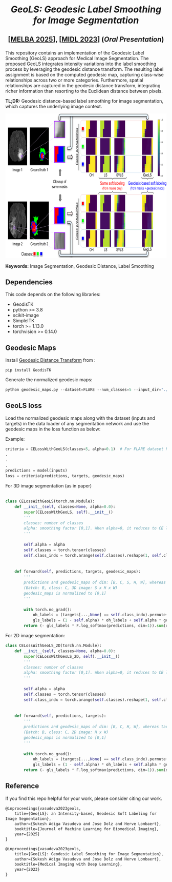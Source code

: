 # <p align="center"> _GeoLS: Geodesic Label Smoothing for Image Segmentation_ <br />
## <p align="center"> [[MELBA 2025](https://www.melba-journal.org/pdf/2025:007.pdf)], [[MIDL 2023](https://openreview.net/forum?id=mTIP1bkmR0q)] (_Oral Presentation_)
This repository contains an implementation of the Geodesic Label Smoothing (GeoLS) approach for Medical Image Segmentation. The proposed GeoLS integrates intensity variations into the label smoothing process by leveraging the geodesic distance transform. The resulting label assignment is based on the computed geodesic map, capturing class-wise relationships across two or more categories. Furthermore, spatial relationships are captured in the geodesic distance transform, integrating richer information than resorting to the Euclidean distance between pixels. 

**TL;DR:** Geodesic distance-based label smoothing for image segmentation, which captures the underlying image context.

<p align="center">  <img src = 'GeoLS_vs_svls_ls.png' height = '450px'>

**Keywords:** Image Segmentation, Geodesic Distance, Label Smoothing


## Dependencies
This code depends on the following libraries:

- GeodisTK
- python >= 3.8
- scikit-image
- SimpleITK
- torch >= 1.13.0
- torchvision >= 0.14.0

## Geodesic Maps
Install [Geodesic Distance Transform](https://github.com/taigw/GeodisTK) from :
```
pip install GeodisTK
```

Generate the normalized geodesic maps:
```python
python geodesic_maps.py --dataset=FLARE --num_classes=5 --input_dir="./FLARE/dataset" --output_dir="./FLARE/geodesic_maps"
```

## GeoLS loss

Load the normalized geodesic maps along with the dataset (inputs and targets) in the data loader of any segmentation network and use the geodesic maps in the loss function as below:

Example:
```python
criteria = CELossWithGeoLS(classes=5, alpha=0.1)  # For FLARE dataset having 5 classes
.
.
.
predictions = model(inputs)
loss = criteria(predictions, targets, geodesic_maps)
```

For 3D image segmentation (as in paper)

```python

class CELossWithGeoLS(torch.nn.Module):
    def __init__(self, classes=None, alpha=0.0):
        super(CELossWithGeoLS, self).__init__()
        '''
        classes: number of classes
        alpha: smoothing factor [0,1]. When alpha=0, it reduces to CE loss.
        '''
        
        self.alpha = alpha
        self.classes = torch.tensor(classes)
        self.class_indx = torch.arange(self.classes).reshape(1, self.classes).cuda()


    def forward(self, predictions, targets, geodesic_maps):
        '''
        predictions and geodesic_maps of dim: [B, C, S, H, W], whereas targets of dim: [B, S, H, W]
        (Batch: B, class: C, 3D image: S x H x W)
        geodesic_maps is normalized to [0,1]
        '''
        
        with torch.no_grad():
            oh_labels = (targets[...,None] == self.class_indx).permute(0,4,1,2,3)
            gls_labels = (1 - self.alpha) * oh_labels + self.alpha * geodesic_maps
        return (- gls_labels * F.log_softmax(predictions, dim=1)).sum(dim=1).mean()
```

For 2D image segmentation:
```python
class CELossWithGeoLS_2D(torch.nn.Module):
    def __init__(self, classes=None, alpha=0.0):
        super(CELossWithGeoLS_2D, self).__init__()
        '''
        classes: number of classes
        alpha: smoothing factor [0,1]. When alpha=0, it reduces to CE loss.
        '''
        
        self.alpha = alpha
        self.classes = torch.tensor(classes)
        self.class_indx = torch.arange(self.classes).reshape(1, self.classes).cuda()


    def forward(self, predictions, targets):
        '''
        predictions and geodesic_maps of dim: [B, C, H, W], whereas targets of dim: [B, H, W]
        (Batch: B, class: C, 2D image: H x W)
        geodesic_maps is normalized to [0,1]
        '''
        
        with torch.no_grad():
            oh_labels = (targets[...,None] == self.class_indx).permute(0,3,1,2)
            gls_labels = (1 - self.alpha) * oh_labels + self.alpha * geodesic_maps
        return (- gls_labels * F.log_softmax(predictions, dim=1)).sum(dim=1).mean()
```

## Reference
If you find this repo helpful for your work, please consider citing our work.
```
@inproceedings{vasudeva2023geols,
    title={Geo{LS}: an Intensity-based, Geodesic Soft Labeling for Image Segmentation},
    author={Sukesh Adiga Vasudeva and Jose Dolz and Herve Lombaert},
    booktitle={Journal of Machine Learning for Biomedical Imaging},
    year={2025}
}
```

```
@inproceedings{vasudeva2023geols,
    title={Geo{LS}: Geodesic Label Smoothing for Image Segmentation},
    author={Sukesh Adiga Vasudeva and Jose Dolz and Herve Lombaert},
    booktitle={Medical Imaging with Deep Learning},
    year={2023}
}
```
